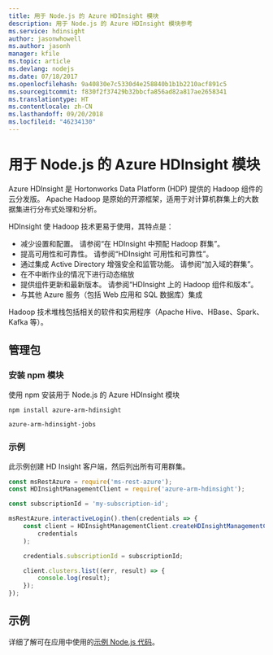 ```yaml
---
title: 用于 Node.js 的 Azure HDInsight 模块
description: 用于 Node.js 的 Azure HDInsight 模块参考
ms.service: hdinsight
author: jasonwhowell
ms.author: jasonh
manager: kfile
ms.topic: article
ms.devlang: nodejs
ms.date: 07/18/2017
ms.openlocfilehash: 9a40830e7c5330d4e258840b1b1b2210acf891c5
ms.sourcegitcommit: f830f2f37429b32bbcfa856ad82a817ae2658341
ms.translationtype: HT
ms.contentlocale: zh-CN
ms.lasthandoff: 09/20/2018
ms.locfileid: "46234130"
---
```

# <a name="azure-hdinsight-modules-for-nodejs"></a>用于 Node.js 的 Azure HDInsight 模块

Azure HDInsight 是 Hortonworks Data Platform (HDP) 提供的 Hadoop 组件的云分发版。 Apache Hadoop 是原始的开源框架，适用于对计算机群集上的大数据集进行分布式处理和分析。

HDInsight 使 Hadoop 技术更易于使用，其特点是：
- 减少设置和配置。 请参阅“在 HDInsight 中预配 Hadoop 群集”。
- 提高可用性和可靠性。 请参阅“HDInsight 可用性和可靠性”。
- 通过集成 Active Directory 增强安全和监管功能。 请参阅“加入域的群集”。
- 在不中断作业的情况下进行动态缩放
- 提供组件更新和最新版本。 请参阅“HDInsight 上的 Hadoop 组件和版本”。
- 与其他 Azure 服务（包括 Web 应用和 SQL 数据库）集成

Hadoop 技术堆栈包括相关的软件和实用程序（Apache Hive、HBase、Spark、Kafka 等）。 

## <a name="management-package"></a>管理包

### <a name="install-the-npm-modules"></a>安装 npm 模块

使用 npm 安装用于 Node.js 的 Azure HDInsight 模块

```bash
npm install azure-arm-hdinsight
```

```bash
azure-arm-hdinsight-jobs
```

### <a name="example"></a>示例 

此示例创建 HD Insight 客户端，然后列出所有可用群集。 

```javascript
const msRestAzure = require('ms-rest-azure');
const HDInsightManagementClient = require('azure-arm-hdinsight');

const subscriptionId = 'my-subscription-id';

msRestAzure.interactiveLogin().then(credentials => {
    const client = HDInsightManagementClient.createHDInsightManagementClient(
        credentials
    );

    credentials.subscriptionId = subscriptionId;

    client.clusters.list((err, result) => {
        console.log(result);
    });
});
```

## <a name="samples"></a>示例

详细了解可在应用中使用的[示例 Node.js 代码](https://azure.microsoft.com/resources/samples/?platform=nodejs)。
